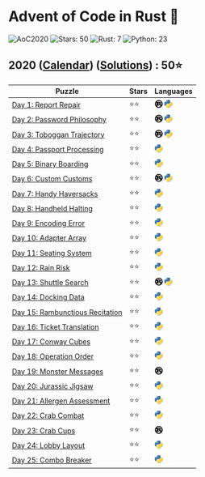 # Advent of Code in Rust 🦀

![AoC2020](https://img.shields.io/badge/Advent_of_Code-2020-8A2BE2)
![Stars: 50](https://img.shields.io/badge/Stars-50⭐-blue)
![Rust: 7](https://img.shields.io/badge/Rust-7-cyan?logo=Rust)
![Python: 23](https://img.shields.io/badge/Python-23-cyan?logo=Python)

## 2020 ([Calendar](https://adventofcode.com/2020)) ([Solutions](../2020/)) : 50⭐

Puzzle                                                                  | Stars | Languages
----------------------------------------------------------------------- | ----- | -----------
[Day 1: Report Repair](https://adventofcode.com/2020/day/1)             | ⭐⭐  | [![Rust](../scripts/assets/rust.png)](../2020/day1/day1.rs) [![Python](../scripts/assets/python.png)](../2020/day1/day1.py)
[Day 2: Password Philosophy](https://adventofcode.com/2020/day/2)       | ⭐⭐  | [![Rust](../scripts/assets/rust.png)](../2020/day2/day2.rs) [![Python](../scripts/assets/python.png)](../2020/day2/day2.py)
[Day 3: Toboggan Trajectory](https://adventofcode.com/2020/day/3)       | ⭐⭐  | [![Rust](../scripts/assets/rust.png)](../2020/day3/day3.rs) [![Python](../scripts/assets/python.png)](../2020/day3/day3.py)
[Day 4: Passport Processing](https://adventofcode.com/2020/day/4)       | ⭐⭐  | [![Python](../scripts/assets/python.png)](../2020/day4/day4.py)
[Day 5: Binary Boarding](https://adventofcode.com/2020/day/5)           | ⭐⭐  | [![Python](../scripts/assets/python.png)](../2020/day5/day5.py)
[Day 6: Custom Customs](https://adventofcode.com/2020/day/6)            | ⭐⭐  | [![Rust](../scripts/assets/rust.png)](../2020/day6/day6.rs) [![Python](../scripts/assets/python.png)](../2020/day6/day6.py)
[Day 7: Handy Haversacks](https://adventofcode.com/2020/day/7)          | ⭐⭐  | [![Python](../scripts/assets/python.png)](../2020/day7/day7.py)
[Day 8: Handheld Halting](https://adventofcode.com/2020/day/8)          | ⭐⭐  | [![Python](../scripts/assets/python.png)](../2020/day8/day8.py)
[Day 9: Encoding Error](https://adventofcode.com/2020/day/9)            | ⭐⭐  | [![Python](../scripts/assets/python.png)](../2020/day9/day9.py)
[Day 10: Adapter Array](https://adventofcode.com/2020/day/10)           | ⭐⭐  | [![Python](../scripts/assets/python.png)](../2020/day10/day10.py)
[Day 11: Seating System](https://adventofcode.com/2020/day/11)          | ⭐⭐  | [![Python](../scripts/assets/python.png)](../2020/day11/day11.py)
[Day 12: Rain Risk](https://adventofcode.com/2020/day/12)               | ⭐⭐  | [![Python](../scripts/assets/python.png)](../2020/day12/day12.py)
[Day 13: Shuttle Search](https://adventofcode.com/2020/day/13)          | ⭐⭐  | [![Rust](../scripts/assets/rust.png)](../2020/day13/day13.rs) [![Python](../scripts/assets/python.png)](../2020/day13/day13.py)
[Day 14: Docking Data](https://adventofcode.com/2020/day/14)            | ⭐⭐  | [![Python](../scripts/assets/python.png)](../2020/day14/day14.py)
[Day 15: Rambunctious Recitation](https://adventofcode.com/2020/day/15) | ⭐⭐  | [![Python](../scripts/assets/python.png)](../2020/day15/day15.py)
[Day 16: Ticket Translation](https://adventofcode.com/2020/day/16)      | ⭐⭐  | [![Python](../scripts/assets/python.png)](../2020/day16/day16.py)
[Day 17: Conway Cubes](https://adventofcode.com/2020/day/17)            | ⭐⭐  | [![Python](../scripts/assets/python.png)](../2020/day17/day17.py)
[Day 18: Operation Order](https://adventofcode.com/2020/day/18)         | ⭐⭐  | [![Python](../scripts/assets/python.png)](../2020/day18/day18.py)
[Day 19: Monster Messages](https://adventofcode.com/2020/day/19)        | ⭐⭐  | [![Rust](../scripts/assets/rust.png)](../2020/day19/day19.rs)
[Day 20: Jurassic Jigsaw](https://adventofcode.com/2020/day/20)         | ⭐⭐  | [![Python](../scripts/assets/python.png)](../2020/day20/day20.py)
[Day 21: Allergen Assessment](https://adventofcode.com/2020/day/21)     | ⭐⭐  | [![Python](../scripts/assets/python.png)](../2020/day21/day21.py)
[Day 22: Crab Combat](https://adventofcode.com/2020/day/22)             | ⭐⭐  | [![Python](../scripts/assets/python.png)](../2020/day22/day22.py)
[Day 23: Crab Cups](https://adventofcode.com/2020/day/23)               | ⭐⭐  | [![Rust](../scripts/assets/rust.png)](../2020/day23/day23.rs)
[Day 24: Lobby Layout](https://adventofcode.com/2020/day/24)            | ⭐⭐  | [![Python](../scripts/assets/python.png)](../2020/day24/day24.py)
[Day 25: Combo Breaker](https://adventofcode.com/2020/day/25)           | ⭐⭐  | [![Python](../scripts/assets/python.png)](../2020/day25/day25.py)
